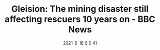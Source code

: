 ---
"title": "Gleision: The mining disaster still affecting rescuers 10 years on - BBC News"
"date": "2021-9-18 6:0:41"
"feed_name": "GOOGLENEWSMINING"
"feed_website": "https://news.google.com/search?q=mining%2Bincident&hl=en-US&gl=US&ceid=US:en"
"feed_rss": "https://news.google.com/rss/search?q=mining%2Bincident&hl=en-US&gl=US&ceid=US:en"
"link": "https://www.bbc.com/news/uk-wales-58585552"
"file": "_posts/2021-1-1-42046d1d1e856013230ea23dd023ede79a4b015e.md"
"accident": "0"
"drilling": "0"
"dead": "0"
"injured": "0"
---